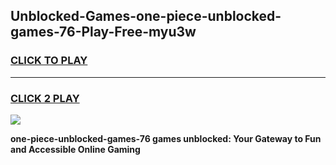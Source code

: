 
## Unblocked-Games-one-piece-unblocked-games-76-Play-Free-myu3w
<h3>
<a href="https://premium76.site?title=one-piece-unblocked-games-76&ref=20A">CLICK TO PLAY</a></h3>
<hr>

<h3>
<a href="https://premium76.site?title=one-piece-unblocked-games-76&ref=20A">CLICK 2 PLAY</a>
  
</h3>

<a href="https://premium76.site?title=one-piece-unblocked-games-76&ref=20A"><img src="https://clearcache.store/games.png"></a>


**one-piece-unblocked-games-76 games unblocked: Your Gateway to Fun and Accessible Online Gaming**
